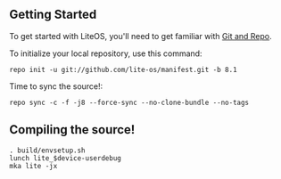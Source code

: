 Getting Started
---------------

To get started with LiteOS, you'll need to get familiar with
[Git and Repo](https://source.android.com/setup/downloading).


To initialize your local repository, use this command:


	repo init -u git://github.com/lite-os/manifest.git -b 8.1


Time to sync the source!:

	repo sync -c -f -j8 --force-sync --no-clone-bundle --no-tags

Compiling the source!
---------------------
	. build/envsetup.sh
	lunch lite_$device-userdebug
	mka lite -jx 
	